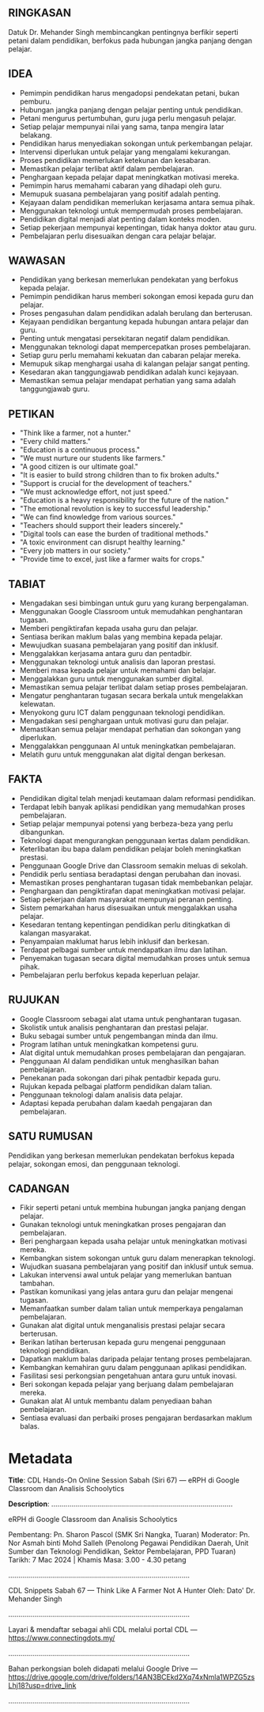 ## RINGKASAN
Datuk Dr. Mehander Singh membincangkan pentingnya berfikir seperti petani dalam pendidikan, berfokus pada hubungan jangka panjang dengan pelajar.

## IDEA
- Pemimpin pendidikan harus mengadopsi pendekatan petani, bukan pemburu.
- Hubungan jangka panjang dengan pelajar penting untuk pendidikan.
- Petani mengurus pertumbuhan, guru juga perlu mengasuh pelajar.
- Setiap pelajar mempunyai nilai yang sama, tanpa mengira latar belakang.
- Pendidikan harus menyediakan sokongan untuk perkembangan pelajar.
- Intervensi diperlukan untuk pelajar yang mengalami kekurangan.
- Proses pendidikan memerlukan ketekunan dan kesabaran.
- Memastikan pelajar terlibat aktif dalam pembelajaran.
- Penghargaan kepada pelajar dapat meningkatkan motivasi mereka.
- Pemimpin harus memahami cabaran yang dihadapi oleh guru.
- Memupuk suasana pembelajaran yang positif adalah penting.
- Kejayaan dalam pendidikan memerlukan kerjasama antara semua pihak.
- Menggunakan teknologi untuk mempermudah proses pembelajaran.
- Pendidikan digital menjadi alat penting dalam konteks moden.
- Setiap pekerjaan mempunyai kepentingan, tidak hanya doktor atau guru.
- Pembelajaran perlu disesuaikan dengan cara pelajar belajar.

## WAWASAN
- Pendidikan yang berkesan memerlukan pendekatan yang berfokus kepada pelajar.
- Pemimpin pendidikan harus memberi sokongan emosi kepada guru dan pelajar.
- Proses pengasuhan dalam pendidikan adalah berulang dan berterusan.
- Kejayaan pendidikan bergantung kepada hubungan antara pelajar dan guru.
- Penting untuk mengatasi persekitaran negatif dalam pendidikan.
- Menggunakan teknologi dapat mempercepatkan proses pembelajaran.
- Setiap guru perlu memahami kekuatan dan cabaran pelajar mereka.
- Memupuk sikap menghargai usaha di kalangan pelajar sangat penting.
- Kesedaran akan tanggungjawab pendidikan adalah kunci kejayaan.
- Memastikan semua pelajar mendapat perhatian yang sama adalah tanggungjawab guru.

## PETIKAN
- "Think like a farmer, not a hunter."
- "Every child matters."
- "Education is a continuous process."
- "We must nurture our students like farmers."
- "A good citizen is our ultimate goal."
- "It is easier to build strong children than to fix broken adults."
- "Support is crucial for the development of teachers."
- "We must acknowledge effort, not just speed."
- "Education is a heavy responsibility for the future of the nation."
- "The emotional revolution is key to successful leadership."
- "We can find knowledge from various sources."
- "Teachers should support their leaders sincerely."
- "Digital tools can ease the burden of traditional methods."
- "A toxic environment can disrupt healthy learning."
- "Every job matters in our society."
- "Provide time to excel, just like a farmer waits for crops."

## TABIAT
- Mengadakan sesi bimbingan untuk guru yang kurang berpengalaman.
- Menggunakan Google Classroom untuk memudahkan penghantaran tugasan.
- Memberi pengiktirafan kepada usaha guru dan pelajar.
- Sentiasa berikan maklum balas yang membina kepada pelajar.
- Mewujudkan suasana pembelajaran yang positif dan inklusif.
- Menggalakkan kerjasama antara guru dan pentadbir.
- Menggunakan teknologi untuk analisis dan laporan prestasi.
- Memberi masa kepada pelajar untuk memahami dan belajar.
- Menggalakkan guru untuk menggunakan sumber digital.
- Memastikan semua pelajar terlibat dalam setiap proses pembelajaran.
- Mengatur penghantaran tugasan secara berkala untuk mengelakkan kelewatan.
- Menyokong guru ICT dalam penggunaan teknologi pendidikan.
- Mengadakan sesi penghargaan untuk motivasi guru dan pelajar.
- Memastikan semua pelajar mendapat perhatian dan sokongan yang diperlukan.
- Menggalakkan penggunaan AI untuk meningkatkan pembelajaran.
- Melatih guru untuk menggunakan alat digital dengan berkesan.

## FAKTA
- Pendidikan digital telah menjadi keutamaan dalam reformasi pendidikan.
- Terdapat lebih banyak aplikasi pendidikan yang memudahkan proses pembelajaran.
- Setiap pelajar mempunyai potensi yang berbeza-beza yang perlu dibangunkan.
- Teknologi dapat mengurangkan penggunaan kertas dalam pendidikan.
- Keterlibatan ibu bapa dalam pendidikan pelajar boleh meningkatkan prestasi.
- Penggunaan Google Drive dan Classroom semakin meluas di sekolah.
- Pendidik perlu sentiasa beradaptasi dengan perubahan dan inovasi.
- Memastikan proses penghantaran tugasan tidak membebankan pelajar.
- Penghargaan dan pengiktirafan dapat meningkatkan motivasi pelajar.
- Setiap pekerjaan dalam masyarakat mempunyai peranan penting.
- Sistem pemarkahan harus disesuaikan untuk menggalakkan usaha pelajar.
- Kesedaran tentang kepentingan pendidikan perlu ditingkatkan di kalangan masyarakat.
- Penyampaian maklumat harus lebih inklusif dan berkesan.
- Terdapat pelbagai sumber untuk mendapatkan ilmu dan latihan.
- Penyemakan tugasan secara digital memudahkan proses untuk semua pihak.
- Pembelajaran perlu berfokus kepada keperluan pelajar.

## RUJUKAN
- Google Classroom sebagai alat utama untuk penghantaran tugasan.
- Skolistik untuk analisis penghantaran dan prestasi pelajar.
- Buku sebagai sumber untuk pengembangan minda dan ilmu.
- Program latihan untuk meningkatkan kompetensi guru.
- Alat digital untuk memudahkan proses pembelajaran dan pengajaran.
- Penggunaan AI dalam pendidikan untuk menghasilkan bahan pembelajaran.
- Penekanan pada sokongan dari pihak pentadbir kepada guru.
- Rujukan kepada pelbagai platform pendidikan dalam talian.
- Penggunaan teknologi dalam analisis data pelajar.
- Adaptasi kepada perubahan dalam kaedah pengajaran dan pembelajaran.

## SATU RUMUSAN
Pendidikan yang berkesan memerlukan pendekatan berfokus kepada pelajar, sokongan emosi, dan penggunaan teknologi. 

## CADANGAN
- Fikir seperti petani untuk membina hubungan jangka panjang dengan pelajar.
- Gunakan teknologi untuk meningkatkan proses pengajaran dan pembelajaran.
- Beri penghargaan kepada usaha pelajar untuk meningkatkan motivasi mereka.
- Kembangkan sistem sokongan untuk guru dalam menerapkan teknologi.
- Wujudkan suasana pembelajaran yang positif dan inklusif untuk semua. 
- Lakukan intervensi awal untuk pelajar yang memerlukan bantuan tambahan.
- Pastikan komunikasi yang jelas antara guru dan pelajar mengenai tugasan.
- Memanfaatkan sumber dalam talian untuk memperkaya pengalaman pembelajaran.
- Gunakan alat digital untuk menganalisis prestasi pelajar secara berterusan.
- Berikan latihan berterusan kepada guru mengenai penggunaan teknologi pendidikan.
- Dapatkan maklum balas daripada pelajar tentang proses pembelajaran.
- Kembangkan kemahiran guru dalam penggunaan aplikasi pendidikan.
- Fasilitasi sesi perkongsian pengetahuan antara guru untuk inovasi.
- Beri sokongan kepada pelajar yang berjuang dalam pembelajaran mereka.
- Gunakan alat AI untuk membantu dalam penyediaan bahan pembelajaran.
- Sentiasa evaluasi dan perbaiki proses pengajaran berdasarkan maklum balas.

# Metadata
**Title**: CDL Hands-On Online Session Sabah (Siri 67) — eRPH di Google Classroom dan Analisis Schoolytics

**Description**: ...........................................................................................

eRPH di Google Classroom dan Analisis Schoolytics

Pembentang: Pn. Sharon Pascol (SMK Sri Nangka, Tuaran)
Moderator: Pn. Nor Asmah binti Mohd Salleh (Penolong Pegawai Pendidikan Daerah, Unit Sumber dan Teknologi Pendidikan, Sektor Pembelajaran, PPD Tuaran)
Tarikh: 7 Mac 2024   |   Khamis
Masa: 3.00 - 4.30 petang

...........................................................................................

CDL Snippets Sabah 67 — Think Like A Farmer Not A Hunter
Oleh: Dato' Dr. Mehander Singh

...........................................................................................

Layari & mendaftar sebagai ahli CDL melalui portal CDL — https://www.connectingdots.my/

...........................................................................................

Bahan perkongsian boleh didapati melalui Google Drive — https://drive.google.com/drive/folders/14AN3BCEkd2Xq74xNmla1WPZG5zsLhj18?usp=drive_link

...........................................................................................